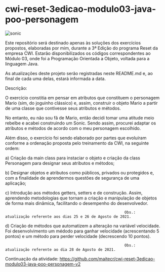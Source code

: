 # cwi-reset-3edicao-modulo03-java-poo-personagem

![sonic](https://user-images.githubusercontent.com/81782090/131173130-cac61b3d-f3b1-4469-bc14-059e3caf4920.jpg)

Este repositório será destinado apenas às soluções dos exercícios propostos, elaboradas por mim, durante a 3ª Edição do programa Reset da empresa CWI. Estarão disponibilizados os códigos correspondentes ao Módulo 03, onde foi a Programação Orientada a Objeto, voltada para a linguagem Java.

As atualizações deste projeto serão registradas neste README.md e, ao final de cada uma delas, estará informada a data.

Descrição:

O exercício constitia em pensar em atributos que constituem o personagem Mario (sim, do joguinho clássico) e, assim, construir o objeto Mario a partir de uma classe que contivesse seus atributos e métodos.

No entanto, eu não sou fã de Mario, então decidi tomar uma atitude meio rebelbe e acabei construindo um Sonic. Sendo assim, procurei adaptar os atributos e métodos de acordo com o meu personagem escolhido.

Além disso, o exercício foi sendo elaborado por partes que evoluíram conforme a ordenação proposta pelo treinamento da CWI, na seguinte ordem:

a) Criação da main class para instaciar o objeto e criação da class Personagem para designar seus atributos e métodos;

b) Designar objetos e atributos como públicos, privados ou protegidos e, com a finalidade de aprendermos questões de segurança de uma aplicação;

c) Introdução aos métodos getters, setters e de construção. Assim, aprendendo metodologias que tornam a criação e manipulação de objetos de forma mais dinâmica, facilitando o desempenho do desenvolvedor.

                                                          Obs.: atualização referente aos dias 25 e 26 de Agosto de 2021.
 
d) Criação de métodos que automatizem a alteração na variável velocidade. Foi desenvolvimento um médodo para ganhar velocidade (acrescentando 5 pontos) e um método para perder velocidade (decrescendo 10 pontos).
                                                                             
                                                          Obs.: atualização referente ao dia 28 de Agosto de 2021.

Continuação da atividade: https://github.com/maitecr/cwi-reset-3edicao-modulo03-java-poo-personagem-v2
